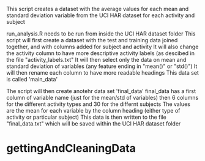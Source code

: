This script creates a dataset with the average values for each mean and standard deviation variable from the UCI HAR dataset for each activity and subject

run_analysis.R needs to be run from inside the UCI HAR dataset folder
This script will first create a dataset with the test and training data joined together, and with columns added for subject and activity
It will also change the activity column to have more descriptive activity labels (as descibed in the file "activity_labels.txt"
It will then select only the data on mean and standard deviation of variables (any feature ending in "mean()" or "std()")
It will then rename each column to have more readable headings
This data set is called 'main_data' 

The script will then create anotehr data set 'final_data' 
final_data has a first column of variable name (just for the mean/std of variables)
then 6 columns for the different activity types and 30 for the differnt subjects
The values are the mean for each variable by the column heading (either type of activity or particular subject)
This data is then written to the file "final_data.txt" which will be saved within the UCI HAR dataset  folder
# gettingAndCleaningData
